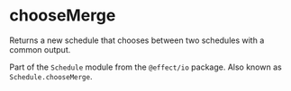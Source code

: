 # chooseMerge

Returns a new schedule that chooses between two schedules with a common
output.

Part of the `Schedule` module from the `@effect/io` package. Also known as `Schedule.chooseMerge`.
